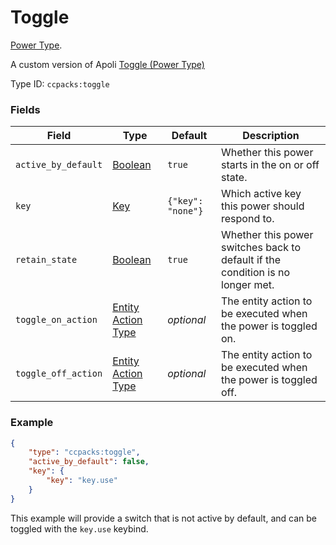 # Toggle

[Power Type](../power_types.md).

A custom version of Apoli [Toggle (Power Type)](https://origins.readthedocs.io/en/latest/types/power_types/toggle/)

Type ID: `ccpacks:toggle`

### Fields

Field  | Type | Default | Description
-------|------|---------|-------------
`active_by_default` | [Boolean](../data_types/boolean.md) | `true` | Whether this power starts in the on or off state.
`key` | [Key](../data_types/key.md) | `{"key": "none"}` | Which active key this power should respond to.
`retain_state` | [Boolean](../data_types/boolean.md) | `true` | Whether this power switches back to default if the condition is no longer met.
`toggle_on_action` | [Entity Action Type](https://origins.readthedocs.io/en/latest/types/entity_action_types/) | _optional_ | The entity action to be executed when the power is toggled on.
`toggle_off_action` | [Entity Action Type](https://origins.readthedocs.io/en/latest/types/entity_action_types/) | _optional_ | The entity action to be executed when the power is toggled off.

### Example
```json
{
    "type": "ccpacks:toggle",
    "active_by_default": false,
    "key": {
        "key": "key.use"
    }
}
```
This example will provide a switch that is not active by default, and can be toggled with the `key.use` keybind.
